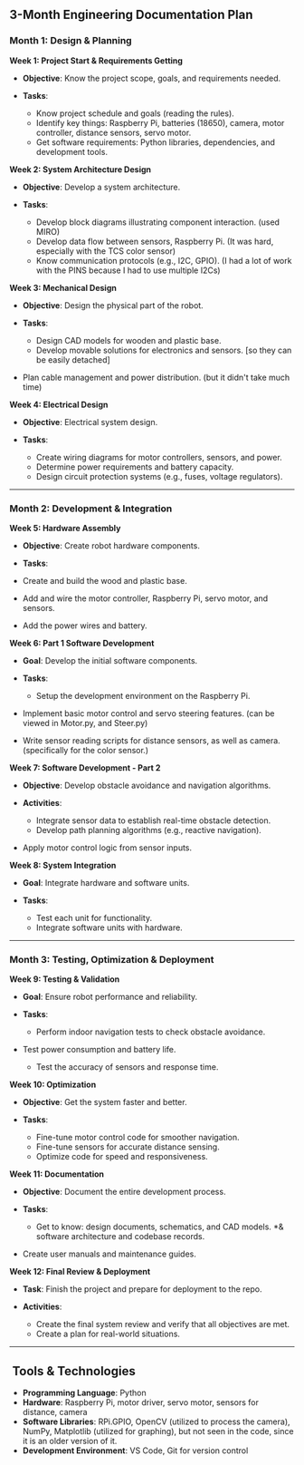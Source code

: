 ## 3-Month Engineering Documentation Plan

###  Month 1: Design & Planning

**Week 1: Project Start & Requirements Getting**

* **Objective**: Know the project scope, goals, and requirements needed.
* **Tasks**:

  * Know project schedule and goals (reading the rules).
  * Identify key things: Raspberry Pi, batteries (18650), camera, motor controller, distance sensors, servo motor.
  * Get software requirements: Python libraries, dependencies, and development tools.

**Week 2: System Architecture Design**

* **Objective**: Develop a system architecture.
* **Tasks**:

  * Develop block diagrams illustrating component interaction. (used MIRO)
  * Develop data flow between sensors, Raspberry Pi. (It was hard, especially with the TCS color sensor)
  * Know communication protocols (e.g., I2C, GPIO). (I had a lot of work with the PINS because I had to use multiple I2Cs)

**Week 3: Mechanical Design**

* **Objective**: Design the physical part of the robot.
* **Tasks**:

  * Design CAD models for wooden and plastic base.
  * Develop movable solutions for electronics and sensors. [so they can be easily detached]
* Plan cable management and power distribution. (but it didn't take much time)

**Week 4: Electrical Design**

* **Objective**: Electrical system design.
* **Tasks**:

  * Create wiring diagrams for motor controllers, sensors, and power.
  * Determine power requirements and battery capacity.
  * Design circuit protection systems (e.g., fuses, voltage regulators).

---

###  Month 2: Development & Integration

**Week 5: Hardware Assembly**

* **Objective**: Create robot hardware components.
* **Tasks**:

* Create and build the wood and plastic base.
* Add and wire the motor controller, Raspberry Pi, servo motor, and sensors.
* Add the power wires and battery.

**Week 6: Part 1 Software Development**

* **Goal**: Develop the initial software components.
* **Tasks**:

  * Setup the development environment on the Raspberry Pi.
* Implement basic motor control and servo steering features. (can be viewed in Motor.py, and Steer.py)
* Write sensor reading scripts for distance sensors, as well as camera. (specifically for the color sensor.)

**Week 7: Software Development - Part 2**

* **Objective**: Develop obstacle avoidance and navigation algorithms.
* **Activities**:

  * Integrate sensor data to establish real-time obstacle detection.
  * Develop path planning algorithms (e.g., reactive navigation).
* Apply motor control logic from sensor inputs.

**Week 8: System Integration**

* **Goal**: Integrate hardware and software units.
* **Tasks**:

  * Test each unit for functionality.
  * Integrate software units with hardware.

---

###  Month 3: Testing, Optimization & Deployment

**Week 9: Testing & Validation**

* **Goal**: Ensure robot performance and reliability.
* **Tasks**:

  * Perform indoor navigation tests to check obstacle avoidance.
* Test power consumption and battery life.
  * Test the accuracy of sensors and response time.

**Week 10: Optimization**

* **Objective**: Get the system faster and better.
* **Tasks**:

  * Fine-tune motor control code for smoother navigation.
  * Fine-tune sensors for accurate distance sensing.
  * Optimize code for speed and responsiveness.

**Week 11: Documentation**

* **Objective**: Document the entire development process.
* **Tasks**:

  * Get to know: design documents, schematics, and CAD models.
   *& software architecture and codebase records.
* Create user manuals and maintenance guides.

**Week 12: Final Review & Deployment**

* **Task**: Finish the project and prepare for deployment to the repo.
* **Activities**:

  * Create the final system review and verify that all objectives are met.
  * Create a plan for real-world situations.

---

## ️ Tools & Technologies

* **Programming Language**: Python
* **Hardware**: Raspberry Pi, motor driver, servo motor, sensors for distance, camera
* **Software Libraries**: RPi.GPIO, OpenCV (utilized to process the camera), NumPy, Matplotlib (utilized for graphing), but not seen in the code, since it is an older version of it.
* **Development Environment**: VS Code, Git for version control
